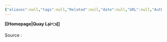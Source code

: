 ```yaml
---
{"aliases":null,"tags":null,"Related":null,"date":null,"URL":null,"Author":null,"dg-publish":true,"image":null,"permalink":"/Template/TEMPLATE 02 -draft/","dgPassFrontmatter":true,"noteIcon":"2","created":"2024-01-17T11:39:45.133+07:00","updated":"2024-01-17T16:42:46.000+07:00"}
---
```


**[[Homepage\|Quay Lại👈]]**

Source : 